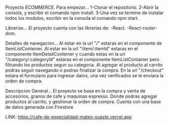 Proyecto ECOMMERCE.
Para empezar...
1-Clonar el repositorio.
2-Abrir la consola, y escribir el comando npm install.
3-Una vez se termine de instalar todos los modulos, escribir en la consola el comando npm start.

Librerias...
El proyecto cuenta con las librerias de:
-React.
-React-router-dom.

Detalles de navegacion...
Al estar en la url "/" estaras en el componente de ItemListConteiner. Al estar en la url "/item/:itemId" estaras en el componente ItemDetailConteiner y cuando estas en la url "/category/:categoryId"  estaras en el componente ItemListContainer pero filtrando los productos segun su categoria. Al agregar el producto al carrito podras seguir navegando o podras finalizar la compra. En la url "/checkout" estara el formulario para ingresar datos, una vez verificados se le enviara la orden de compra.

Descripcion General...
El proyecto se basa en la compra y venta de accesorios, granos de cafe y maquinas espresso. Donde podras agregar productos al carrito, y gestionar la orden de compra. Cuenta con una base de datos generada con Firestore

LINK: https://cafe-de-especialidad-mateo-suaste.vercel.app
